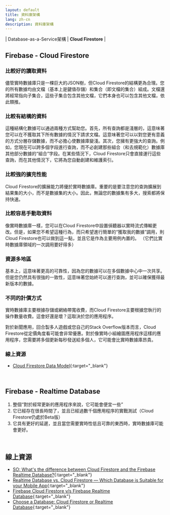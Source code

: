 ```yaml
---
layout: default
title: 資料庫架構
lang: zh-cn
description: 資料庫架構
---
```


| Database-as-a-Service架構 | **Cloud Firestore** |

## Firebase - Cloud Firestore

### 比較好的讀取資料

儘管實時數據庫只是一棵巨大的JSON樹，但Cloud Firestore的結構更為合理。您的所有數據均由文檔（基本上是鍵值存儲）和集合（即文檔的集合）組成。文檔還將經常指向子集合，這些子集合包含其他文檔，它們本身也可以包含其他文檔，依此類推。

### 比較有結構的資料

這種結構化數據可以通過兩種方式幫助您。首先，所有查詢都是淺層的，這意味著您可以在不獲取其下所有數據的情況下請求文檔。這意味著您可以以對您更有意義的方式分層存儲數據，而不必擔心使數據庫變淺。其次，您擁有更強大的查詢。例如，您現在可以跨多個字段進行查詢，而不必創建那些組合（和去規範化）數據庫其他部分數據的“組合”字段。在某些情況下，Cloud Firestore只會直接運行這些查詢，而在其他情況下，它將為您自動創建和維護索引。

### 比較強的擴充性能

Cloud Firestore的擴展能力將優於實時數據庫。重要的是要注意您的查詢擴展到結果集的大小，而不是數據集的大小。因此，無論您的數據集有多大，搜索都將保持快速。

### 比較容易手動取資料

像實時數據庫一樣，您可以在Cloud Firestore中設置偵聽器以實時流式傳輸更改。但是，如果您不希望這種行為，而只希望進行簡單的“獲取我的數據”調用，則Cloud Firestore也可以做到這一點，並且它是作為主要用例內置的。 （它們比實時數據庫領域的一次調用要好得多）

### 資源多地區

基本上，這意味著更高的可靠性，因為您的數據可以在多個數據中心中一次共享。但是您仍然具有很強的一致性，這意味著您始終可以進行查詢，並可以確保獲得最新版本的數據。

### 不同的計價方式

實時數據庫主要根據存儲或網絡帶寬收費，而Cloud Firestore主要根據您執行的操作數量收費。這會好還是壞？這取決於您的應用程序。

對於新聞應用，回合製多人遊戲或您自己的Stack Overflow版本而言，Cloud Firestore從定價角度看可能會非常優惠。對於像實時小組繪圖應用程序這樣的應用程序，您需要將多個更新每秒發送給多個人，它可能會比實時數據庫昂貴。

### 線上資源

* [Cloud Firestore Data Model](https://firebase.google.com/docs/firestore/data-model){:target="_blank"}

<br>

## Firebase - Realtime Database

1. 整個“對於經常更新的應用程序來說，它可能會便宜一些”
1. 它已經存在很長時間了，並且已經過數千個應用程序的實戰測試（Cloud Firestore仍處於Beta版）
1. 它具有更好的延遲，並且當您需要實時性低且可靠的東西時，實時數據庫可能會更好。

<br>

## 線上資源

* [SO: What's the difference between Cloud Firestore and the Firebase Realtime Database?](https://stackoverflow.com/questions/46549766/whats-the-difference-between-cloud-firestore-and-the-firebase-realtime-database){:target="_blank"}
* [Realtime Database vs. Cloud Firestore — Which Database is Suitable for your Mobile App](https://medium.com/datadriveninvestor/realtime-database-vs-cloud-firestore-which-database-is-suitable-for-your-mobile-app-87e11b56f50f){:target="_blank"}
* [Firebase Cloud Firestore v/s Firebase Realtime Database](https://medium.com/@beingrahul/firebase-cloud-firestore-v-s-firebase-realtime-database-931d4265d4b0){:target="_blank"}
* [Choose a Database: Cloud Firestore or Realtime Database](https://firebase.google.com/docs/database/rtdb-vs-firestore){:target="_blank"}